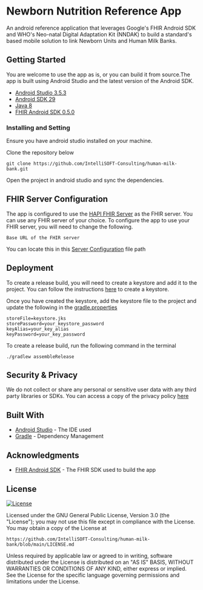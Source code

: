 # Newborn Nutrition Reference App

An android reference application that leverages Google's FHIR Android SDK and WHO's Neo-natal Digital Adaptation Kit (NNDAK) to build a standard's based mobile solution to link Newborn Units and Human Milk Banks.

## Getting Started 
You are welcome to use the app as is, or you can build it from source.The app is built using Android Studio and the latest version of the Android SDK.
* [Android Studio 3.5.3](https://developer.android.com/studio)
* [Android SDK 29](https://developer.android.com/studio/releases/platforms)
* [Java 8](https://www.oracle.com/technetwork/java/javase/downloads/jdk8-downloads-2133151.html)
* [FHIR Android SDK 0.5.0](https://github.com/google/android-fhir)

### Installing and Setting
Ensure you have android studio installed on your machine.

Clone the repository below

```
git clone https://github.com/IntelliSOFT-Consulting/human-milk-bank.git
```

Open the project in android studio and sync the dependencies.

## FHIR Server Configuration
The app is configured to use the [HAPI FHIR Server](https://hapifhir.io/) as the FHIR server. You can use any FHIR server of your choice. To configure the app to use your FHIR server, you will need to change the following.
```
Base URL of the FHIR server
```
You can locate this in this [Server Configuration](https://github.com/IntelliSOFT-Consulting/human-milk-bank/blob/main/app/src/main/java/com/intellisoft/nndak/FhirApplication.kt) file path


## Deployment
To create a release build, you will need to create a keystore and add it to the project. You can follow the instructions [here](https://developer.android.com/studio/publish/app-signing#generate-key) to create a keystore. 

Once you have created the keystore, add the keystore file to the project and update the following in the [gradle.properties]()
```
storeFile=keystore.jks
storePassword=your_keystore_password
keyAlias=your_key_alias
keyPassword=your_key_password
```

To create a release build, run the following command in the terminal
```
./gradlew assembleRelease
```
## Security & Privacy 
We do not collect or share any personal or sensitive user data with any third party libraries or SDKs. You can access a copy of the privacy policy [here]()
## Built With
* [Android Studio](https://developer.android.com/studio) - The IDE used
* [Gradle](https://gradle.org/) - Dependency Management
  
## Acknowledgments 
* [FHIR Android SDK](https://github.com/google/android-fhir) - The FHIR SDK used to build the app


## License
[![License](http://img.shields.io/:license-gnu-blue.svg?style=flat-square)](http://badges.gnu-license.org) 

Licensed under the GNU General Public License, Version 3.0 (the "License");
you may not use this file except in compliance with the License.
You may obtain a copy of the License at

    https://github.com/IntelliSOFT-Consulting/human-milk-bank/blob/main/LICENSE.md

Unless required by applicable law or agreed to in writing, software
distributed under the License is distributed on an "AS IS" BASIS,
WITHOUT WARRANTIES OR CONDITIONS OF ANY KIND, either express or implied.
See the License for the specific language governing permissions and
limitations under the License.


 
